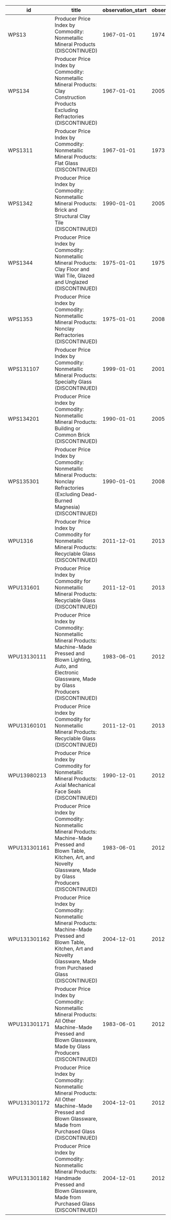 | id           | title                                                                                                                                                                               | observation_start   | observation_end   |
|--------------|-------------------------------------------------------------------------------------------------------------------------------------------------------------------------------------|---------------------|-------------------|
| WPS13        | Producer Price Index by Commodity: Nonmetallic Mineral Products (DISCONTINUED)                                                                                                      | 1967-01-01          | 1974-12-01        |
| WPS134       | Producer Price Index by Commodity: Nonmetallic Mineral Products: Clay Construction Products Excluding Refractories (DISCONTINUED)                                                   | 1967-01-01          | 2005-12-01        |
| WPS1311      | Producer Price Index by Commodity: Nonmetallic Mineral Products: Flat Glass (DISCONTINUED)                                                                                          | 1967-01-01          | 1973-12-01        |
| WPS1342      | Producer Price Index by Commodity: Nonmetallic Mineral Products: Brick and Structural Clay Tile (DISCONTINUED)                                                                      | 1990-01-01          | 2005-12-01        |
| WPS1344      | Producer Price Index by Commodity: Nonmetallic Mineral Products: Clay Floor and Wall Tile, Glazed and Unglazed (DISCONTINUED)                                                       | 1975-01-01          | 1975-12-01        |
| WPS1353      | Producer Price Index by Commodity: Nonmetallic Mineral Products: Nonclay Refractories (DISCONTINUED)                                                                                | 1975-01-01          | 2008-12-01        |
| WPS131107    | Producer Price Index by Commodity: Nonmetallic Mineral Products: Specialty Glass (DISCONTINUED)                                                                                     | 1999-01-01          | 2001-12-01        |
| WPS134201    | Producer Price Index by Commodity: Nonmetallic Mineral Products: Building or Common Brick (DISCONTINUED)                                                                            | 1990-01-01          | 2005-12-01        |
| WPS135301    | Producer Price Index by Commodity: Nonmetallic Mineral Products: Nonclay Refractories (Excluding Dead-Burned Magnesia) (DISCONTINUED)                                               | 1990-01-01          | 2008-12-01        |
| WPU1316      | Producer Price Index by Commodity for Nonmetallic Mineral Products: Recyclable Glass (DISCONTINUED)                                                                                 | 2011-12-01          | 2013-05-01        |
| WPU131601    | Producer Price Index by Commodity for Nonmetallic Mineral Products: Recyclable Glass (DISCONTINUED)                                                                                 | 2011-12-01          | 2013-05-01        |
| WPU13130111  | Producer Price Index by Commodity: Nonmetallic Mineral Products: Machine-Made Pressed and Blown Lighting, Auto, and Electronic Glassware, Made by Glass Producers (DISCONTINUED)    | 1983-06-01          | 2012-02-01        |
| WPU13160101  | Producer Price Index by Commodity for Nonmetallic Mineral Products: Recyclable Glass (DISCONTINUED)                                                                                 | 2011-12-01          | 2013-05-01        |
| WPU13980213  | Producer Price Index by Commodity for Nonmetallic Mineral Products: Axial Mechanical Face Seals (DISCONTINUED)                                                                      | 1990-12-01          | 2012-10-01        |
| WPU131301161 | Producer Price Index by Commodity: Nonmetallic Mineral Products: Machine-Made Pressed and Blown Table, Kitchen, Art, and Novelty Glassware, Made by Glass Producers (DISCONTINUED)  | 1983-06-01          | 2012-06-01        |
| WPU131301162 | Producer Price Index by Commodity: Nonmetallic Mineral Products: Machine-Made Pressed and Blown Table, Kitchen, Art and Novelty Glassware, Made from Purchased Glass (DISCONTINUED) | 2004-12-01          | 2012-06-01        |
| WPU131301171 | Producer Price Index by Commodity: Nonmetallic Mineral Products: All Other Machine-Made Pressed and Blown Glassware, Made by Glass Producers (DISCONTINUED)                         | 1983-06-01          | 2012-06-01        |
| WPU131301172 | Producer Price Index by Commodity: Nonmetallic Mineral Products: All Other Machine-Made Pressed and Blown Glassware, Made from Purchased Glass (DISCONTINUED)                       | 2004-12-01          | 2012-06-01        |
| WPU131301182 | Producer Price Index by Commodity: Nonmetallic Mineral Products: Handmade Pressed and Blown Glassware, Made from Purchased Glass (DISCONTINUED)                                     | 2004-12-01          | 2012-06-01        |